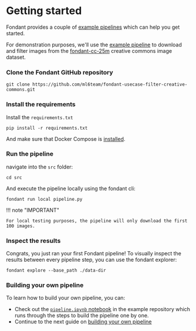 # Getting started

Fondant provides a couple of [example pipelines](../index.md#example-pipelines) which can help you 
get started.

For demonstration purposes, we'll use the 
[example pipeline](https://github.com/ml6team/fondant-usecase-filter-creative-commons) to download 
and filter images from the 
[fondant-cc-25m](https://huggingface.co/datasets/fondant-ai/fondant-cc-25m) creative commons image 
dataset.

### Clone the Fondant GitHub repository

```
git clone https://github.com/ml6team/fondant-usecase-filter-creative-commons.git
```

### Install the requirements

Install the `requirements.txt`

```
pip install -r requirements.txt
```

And make sure that Docker Compose is [installed](installation.md#docker-installation).

### Run the pipeline


navigate into the `src` folder:
```
cd src
```

And execute the pipeline locally using the fondant cli:
```
fondant run local pipeline.py
```

!!! note "IMPORTANT"   

    For local testing purposes, the pipeline will only download the first 100 images. 

### Inspect the results

Congrats, you just ran your first Fondant pipeline!
To visually inspect the results between every pipeline step, you can use the fondant explorer:
```
fondant explore --base_path ./data-dir
```

### Building your own pipeline

To learn how to build your own pipeline, you can:
- Check out the 
  [`pipeline.ipynb` notebook](https://github.com/ml6team/fondant-usecase-filter-creative-commons/blob/main/src/notebook.ipynb) 
  in the example repository which runs through the steps to build the pipeline one by one.
- Continue to the next guide on [building your own pipeline](implement_custom_components.md)
